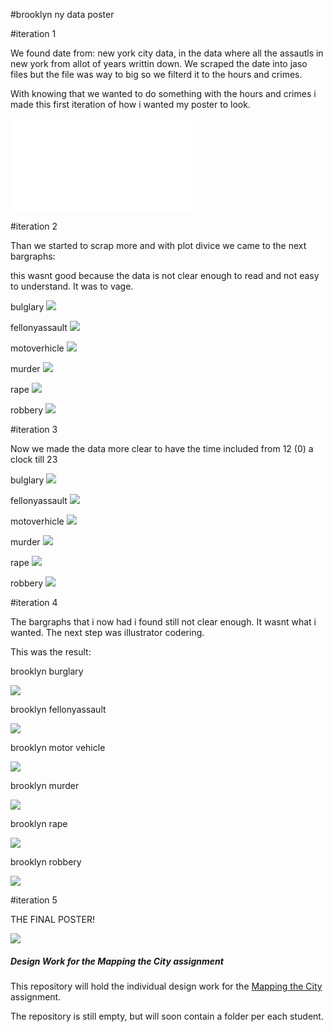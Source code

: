 #brooklyn ny data poster


#iteration 1

We found date from: new york city data, in the data where all the assautls in new york from allot of years writtin down. 
We scraped the date into jaso files but the file was way to big so we filterd it to the hours and crimes. 

With knowing that we wanted to do something with the hours and crimes i made this first iteration of how i wanted my poster to look. 

![](poster1.pdf)

#iteration 2

Than we started to scrap more and with plot divice we came to the next bargraphs:

this wasnt good because the data is not clear enough to read and not easy to understand. It was to vage. 

bulglary
![](brooklyn_bulglary.png)

fellonyassault
![](brooklyn_fellonyassault.png)

motoverhicle
![](brooklyn_moterverhicle.png)

murder
![](brooklyn_murder.png)

rape
![](brooklyn_rape_grafiek.png)

robbery
![](brooklyn_robbery.png)


#iteration 3

Now we made the data more clear to have the time included from 12 (0) a clock till 23

bulglary
![](brooklyn_bulglary_2.png)

fellonyassault
![](brooklyn_fellonyassault_2.png)

motoverhicle
![](brooklyn_moterverhicle_2.png)

murder
![](brooklyn_murder_2.png)

rape
![](brooklyn_rape_2.png)

robbery
![](brooklyn_robbery_2.png)


#iteration 4

The bargraphs that i now had i found still not clear enough. It wasnt what i wanted. The next step was illustrator codering. 

This was the result:

brooklyn burglary

![](ai_bestanden/brooklyn_bulglary.png)

brooklyn fellonyassault

![](ai_bestanden/brooklyn_fellonyassault.png)

brooklyn motor vehicle

![](ai_bestanden/brooklyn_motorvehicle.png)

brooklyn murder

![](ai_bestanden/brooklyn_murder.png)

brooklyn rape

![](ai_bestanden/brooklyn_rape.png)

brooklyn robbery

![](ai_bestanden/brooklyn_robbery.png)

#iteration 5
THE FINAL POSTER!


![](final_poster.png)






##### Design Work for the Mapping the City assignment

This repository will hold the individual design work for the [Mapping the City](https://github.com/ArtezGDA/Course-Material/blob/master/MappingTheCity.md) assignment.

The repository is still empty, but will soon contain a folder per each student.
